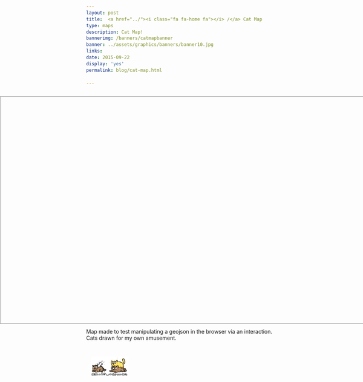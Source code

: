 ```yaml
---
layout: post
title:  <a href="../"><i class="fa fa-home fa"></i> /</a> Cat Map
type: maps
description: Cat Map!
bannerimg: /banners/catmapbanner
banner: ../assets/graphics/banners/banner10.jpg
links: 
date: 2015-09-22
display: 'yes'
permalink: blog/cat-map.html

---
```


<!--[if lte IE 8]>
<link rel="stylesheet" href="http://cdn.leafletjs.com/leaflet-0.6.4/leaflet.ie.css" />
<![endif]-->
<style>
  #catmap {
		position: absolute;
		height: 600px;
		width: 100%;
		left: 0;
		border: solid 1px #888;
	}
  #introbox{
    width:100px;
    height:100px;
    z-index: 5;
    position: absolute;
    top: 25vh;
    left: 25vw;
  }
  .full-bleed{
  	margin: 2em 0 1em;
  	height: 600px;
  }
	#map{
		width:100%;
		height: 600px;
		position:absolute;
		left:0;
	}
	.post-content img{
		max-width: initial;
	}
</style>

<div class = "full-bleed">
  <div id = "introbox"><img src="../assets/graphics/blog/cat/intro.png"></img></div>
	<div id = "catmap"></div>
</div>
<fig>Map made to test manipulating a geojson in the browser via an interaction. Cats drawn for my own amusement.</fig>

<script type="text/javascript" src="https://cdnjs.cloudflare.com/ajax/libs/leaflet/0.7.7/leaflet.js"></script>
<script type="text/javascript" src="https://cdnjs.cloudflare.com/ajax/libs/d3/3.5.17/d3.min.js"></script>

<script>
	var howmanycats = Math.floor(Math.random()*10);
	var whatcat = Math.floor(Math.random()*10);
	var whatlat = Math.floor(Math.random()*(180)-90);
	var whatlon = Math.floor(Math.random()*(360)-180);
	var imgsrc = "../assets/graphics/blog/cat/"

	d3.select("#introbox").on("click", function(){
	  $("#introbox").fadeOut("fast");
	  amendGeojson();      
	  d3.select(".itsacat").remove();
	  makeJson(geojsonFeature);
	});

	//Leaflet Map Properties
	var map = L.map('catmap',{
	  maxZoom: 6,
	  minZoom: 2,
	  zoomControl: true
	}).setView([43.0667,-89.4000],4)
	// Set Bounds to the map by a Top-Left and Bottom-Right coordinates
	.setMaxBounds([ [90, -180],[-90, 180] ])
	;

	//Declare Tile Source
	L.tileLayer(
	  'http://server.arcgisonline.com/ArcGIS/rest/services/World_Imagery/MapServer/tile/{z}/{y}/{x}',{
	  attribution: 'Tiles &copy; Esri &mdash; Source: Esri, i-cubed, USDA, USGS, AEX, GeoEye, Getmapping, Aerogrid, IGN, IGP, UPR-EGP, and the GIS User Community | Made by Dylan Moriarty.'
	  }).addTo(map);

	map.scrollWheelZoom.disable();

	//paste Corn.geojson here!

	//CSV Data in GeoJson form
	var geojsonFeature = {"type":"FeatureCollection","features":[{"type":"Feature","properties":{"image":"1","latitude":"39.381018","longitude":"-89.318848"},"geometry":{"type":"Point","coordinates":[-89.4000,43.0667]}}]};

	window.onload = makeJson(geojsonFeature);

	function makeJson(geojsonFeature){
	  L.geoJson(geojsonFeature, {
	    pointToLayer: function(feature, latlng){
	        var cats = L.icon({
	          iconUrl:""+imgsrc+"cat"+feature.properties.image+".png",
	          iconSize:[75, 75],
	          iconAnchor:[38, 38],
	          className: "itsacat",
	        });
	        return L.marker(latlng, {icon: cats});
	      },
	      onEachFeature: function(feature, layer){
	        layer.on('click', function (e){
	          $(".itsacat").remove();
	          amendGeojson();
	          d3.select(".itsacat").remove();
	          makeJson(geojsonFeature);
	        });
	    }
	  }).addTo(map);
	};

	function drawMeow(feature){
	  // $(".itsacat").each(function(feature){
	  //   var offsets = $(this).offset();
	  //   var top = offsets.top;
	  //   var left = offsets.left;
	  //   console.log(top)
	  //   console.log(left)

	  //   $('<img/>')
	  //   .attr('src','img/meow.png')
	  //   .attr('class', 'meow')
	  //   .attr('top', top)
	  //   .attr('bottom', left)
	  //   .appendTo('body');

	  // });
	};

	function amendGeojson(){
	  howmanycats = String(Math.floor(Math.random()*10));

	  for(i=0; i < howmanycats; i++){
	    whatcat = String(Math.floor(Math.random()*10)+1);
	    whatlat = Math.random()*(360)-180;
	    whatlon = Math.random()*(180)-90;
	    geojsonFeature.features.push(
	      {"type":"Feature","properties":{"image":whatcat,"latitude":String(whatlat), "longitude":String(whatlon)}, "geometry":{"type":"Point","coordinates":[whatlat,whatlon]}}
	    );
	  };
	}
</script>
